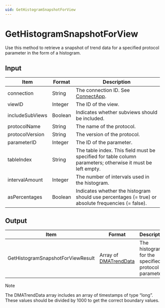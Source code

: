 ```yaml
---
uid: GetHistogramSnapshotForView
---
```


# GetHistogramSnapshotForView

Use this method to retrieve a snapshot of trend data for a specified protocol parameter in the form of a histogram.

## Input

| Item            | Format  | Description                                                                                                 |
|-----------------|---------|-------------------------------------------------------------------------------------------------------------|
| connection      | String  | The connection ID. See [ConnectApp](xref:ConnectApp).                                                       |
| viewID          | Integer | The ID of the view.                                                                                         |
| includeSubViews | Boolean | Indicates whether subviews should be included.                                                              |
| protocolName    | String  | The name of the protocol.                                                                                   |
| protocolVersion | String  | The version of the protocol.                                                                                |
| parameterID     | Integer | The ID of the parameter.                                                                                    |
| tableIndex      | String  | The table index. This field must be specified for table column parameters; otherwise it must be left empty. |
| intervalAmount  | Integer | The number of intervals used in the histogram.                                                              |
| asPercentages   | Boolean | Indicates whether the histogram should use percentages (= true) or absolute frequencies (= false).          |

## Output

| Item | Format | Description |
|--|--|--|
| GetHistogramSnapshotForViewResult | Array of [DMATrendData](xref:DMATrendData) | The histogram for the specified protocol parameter. |

> [!NOTE]
> The DMATrendData array includes an array of timestamps of type “long”. These values should be divided by 1000 to get the correct boundary values.
